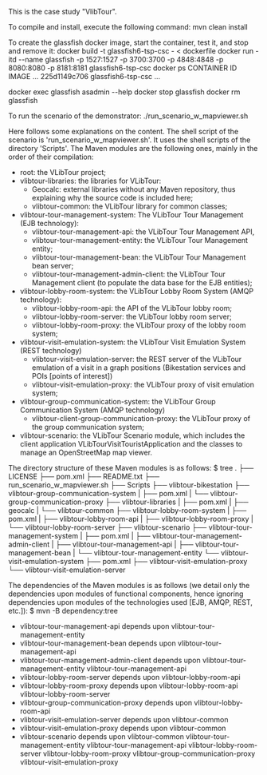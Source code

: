 This is the case study "VlibTour".

To compile and install, execute the following command:
 mvn clean install

To create the glassfish docker image, start the container, test it, and stop and remove it:
 docker build -t glassfish6-tsp-csc - < dockerfile
 docker run -itd --name glassfish -p 1527:1527 -p 3700:3700 -p 4848:4848 -p 8080:8080 -p 8181:8181 glassfish6-tsp-csc
 docker ps
CONTAINER ID   IMAGE ...
225d1149c706   glassfish6-tsp-csc ...

 docker exec glassfish asadmin --help
 docker stop glassfish
 docker rm glassfish


To run the scenario of the demonstrator:
 ./run_scenario_w_mapviewer.sh

Here follows some explanations on the content.
The shell script of the scenario is 'run_scenario_w_mapviewer.sh'. It uses the
shell scripts of the directory 'Scripts'.
The Maven modules are the following ones,
mainly in the order of their compilation:
- root: the VLibTour project;
- vlibtour-libraries: the libraries for VLibTour:
  - Geocalc: external libraries without any Maven repository, thus explaining
    why the source code is included here;
  - vlibtour-common: the VLibTour library for common classes;
- vlibtour-tour-management-system: The VLibTour Tour Management
  (EJB technology):
  - vlibtour-tour-management-api: the VLibTour Tour Management API,
  - vlibtour-tour-management-entity: the VLibTour Tour Management entity;
  - vlibtour-tour-management-bean: the VLibTour Tour Management bean server;
  - vlibtour-tour-management-admin-client: the VLibTour Tour Management client
    (to populate the data base for the EJB entities);
- vlibtour-lobby-room-system: the VLibTour Lobby Room System (AMQP technology):
  - vlibtour-lobby-room-api: the API of the VLibTour lobby room;
  - vlibtour-lobby-room-server: the VLibTour lobby room server;
  - vlibtour-lobby-room-proxy: the VLibTour proxy of the lobby room system;
- vlibtour-visit-emulation-system: the VLibTour Visit Emulation System
  (REST technology)
  - vlibtour-visit-emulation-server: the REST server of the VLibTour emulation
    of a visit in a graph positions (Bikestation services and
    POIs [points of interest])
  - vlibtour-visit-emulation-proxy: the VLibTour proxy of visit emulation
    system;
- vlibtour-group-communication-system: the VLibTour Group Communication
  System (AMQP technology)
  - vlibtour-client-group-communication-proxy: the VLibTour proxy
    of the group communication system;
- vlibtour-scenario: the VLibTour Scenario module, which includes the client
  application VLibTourVisitTouristApplication and the classes to manage an
  OpenStreetMap map viewer.

The directory structure of these Maven modules is as follows:
$ tree
.
├── LICENSE
├── pom.xml
├── README.txt
├── run_scenario_w_mapviewer.sh
├── Scripts
├── vlibtour-bikestation
├── vlibtour-group-communication-system
|   ├── pom.xml
|   └── vlibtour-group-communication-proxy
├── vlibtour-libraries
|   ├── pom.xml
|   ├── geocalc
|   └── vlibtour-common
├── vlibtour-lobby-room-system
|   ├── pom.xml
|   ├── vlibtour-lobby-room-api
|   ├── vlibtour-lobby-room-proxy
|   └── vlibtour-lobby-room-server
├── vlibtour-scenario
├── vlibtour-tour-management-system
|   ├── pom.xml
|   ├── vlibtour-tour-management-admin-client
|   ├── vlibtour-tour-management-api
|   ├── vlibtour-tour-management-bean
|   └── vlibtour-tour-management-entity
└── vlibtour-visit-emulation-system
    ├── pom.xml
    ├── vlibtour-visit-emulation-proxy
    └── vlibtour-visit-emulation-server

The dependencies of the Maven modules is as follows (we detail only the
dependencies upon modules of functional components, hence ignoring dependencies
upon modules of the technologies used [EJB, AMQP, REST, etc.]):
$ mvn -B dependency:tree
* vlibtour-tour-management-api
  depends upon
  vlibtour-tour-management-entity
* vlibtour-tour-management-bean
  depends upon
  vlibtour-tour-management-api
* vlibtour-tour-management-admin-client
  depends upon
  vlibtour-tour-management-entity
  vlibtour-tour-management-api
* vlibtour-lobby-room-server
  depends upon
  vlibtour-lobby-room-api
* vlibtour-lobby-room-proxy
  depends upon
  vlibtour-lobby-room-api
  vlibtour-lobby-room-server
* vlibtour-group-communication-proxy
  depends upon
  vlibtour-lobby-room-api
* vlibtour-visit-emulation-server
  depends upon 
  vlibtour-common
* vlibtour-visit-emulation-proxy
  depends upon
  vlibtour-common
* vlibtour-scenario
  depends upon
  vlibtour-common
  vlibtour-tour-management-entity
  vlibtour-tour-management-api
  vlibtour-lobby-room-server
  vlibtour-lobby-room-proxy
  vlibtour-group-communication-proxy
  vlibtour-visit-emulation-proxy
